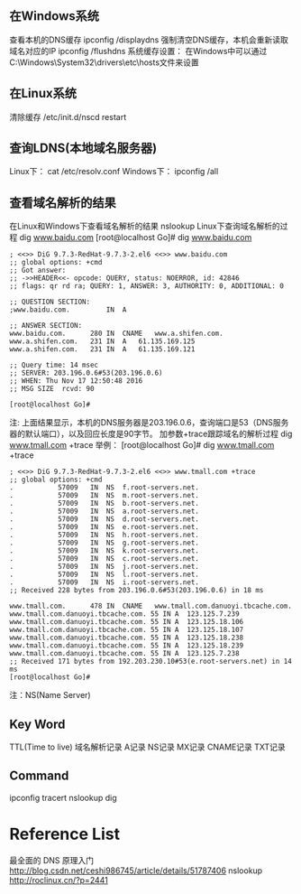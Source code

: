 ## 在Windows系统
  查看本机的DNS缓存
    ipconfig /displaydns
  强制清空DNS缓存，本机会重新读取域名对应的IP
    ipconfig /flushdns
  系统缓存设置：
    在Windows中可以通过C:\Windows\System32\drivers\etc\hosts文件来设置
## 在Linux系统
  清除缓存
    /etc/init.d/nscd restart
## 

## 查询LDNS(本地域名服务器)
  Linux下：
    cat /etc/resolv.conf
  Windows下：
    ipconfig /all

## 查看域名解析的结果
  在Linux和Windows下查看域名解析的结果
    nslookup
  Linux下查询域名解析的过程
    dig www.baidu.com
    [root@localhost Go]# dig www.baidu.com

    ; <<>> DiG 9.7.3-RedHat-9.7.3-2.el6 <<>> www.baidu.com
    ;; global options: +cmd
    ;; Got answer:
    ;; ->>HEADER<<- opcode: QUERY, status: NOERROR, id: 42846
    ;; flags: qr rd ra; QUERY: 1, ANSWER: 3, AUTHORITY: 0, ADDITIONAL: 0

    ;; QUESTION SECTION:
    ;www.baidu.com.         IN  A

    ;; ANSWER SECTION:
    www.baidu.com.      280 IN  CNAME   www.a.shifen.com.
    www.a.shifen.com.   231 IN  A   61.135.169.125
    www.a.shifen.com.   231 IN  A   61.135.169.121

    ;; Query time: 14 msec
    ;; SERVER: 203.196.0.6#53(203.196.0.6)
    ;; WHEN: Thu Nov 17 12:50:48 2016
    ;; MSG SIZE  rcvd: 90

    [root@localhost Go]# 
  注: 上面结果显示，本机的DNS服务器是203.196.0.6，查询端口是53（DNS服务器的默认端口），以及回应长度是90字节。
  加参数+trace跟踪域名的解析过程
    dig www.tmall.com +trace 
  举例：
    [root@localhost Go]# dig www.tmall.com +trace

    ; <<>> DiG 9.7.3-RedHat-9.7.3-2.el6 <<>> www.tmall.com +trace
    ;; global options: +cmd
    .           57009   IN  NS  f.root-servers.net.
    .           57009   IN  NS  m.root-servers.net.
    .           57009   IN  NS  b.root-servers.net.
    .           57009   IN  NS  a.root-servers.net.
    .           57009   IN  NS  d.root-servers.net.
    .           57009   IN  NS  e.root-servers.net.
    .           57009   IN  NS  h.root-servers.net.
    .           57009   IN  NS  g.root-servers.net.
    .           57009   IN  NS  k.root-servers.net.
    .           57009   IN  NS  c.root-servers.net.
    .           57009   IN  NS  j.root-servers.net.
    .           57009   IN  NS  l.root-servers.net.
    .           57009   IN  NS  i.root-servers.net.
    ;; Received 228 bytes from 203.196.0.6#53(203.196.0.6) in 18 ms

    www.tmall.com.      478 IN  CNAME   www.tmall.com.danuoyi.tbcache.com.
    www.tmall.com.danuoyi.tbcache.com. 55 IN A  123.125.7.239
    www.tmall.com.danuoyi.tbcache.com. 55 IN A  123.125.18.106
    www.tmall.com.danuoyi.tbcache.com. 55 IN A  123.125.18.107
    www.tmall.com.danuoyi.tbcache.com. 55 IN A  123.125.18.238
    www.tmall.com.danuoyi.tbcache.com. 55 IN A  123.125.18.239
    www.tmall.com.danuoyi.tbcache.com. 55 IN A  123.125.7.238
    ;; Received 171 bytes from 192.203.230.10#53(e.root-servers.net) in 14 ms
    [root@localhost Go]#
  注：NS(Name Server)
## Key Word
TTL(Time to live)
域名解析记录
    A记录
    NS记录
    MX记录
    CNAME记录
    TXT记录
## Command
ipconfig
tracert
nslookup
dig
# Reference List
 最全面的 DNS 原理入门 http://blog.csdn.net/ceshi986745/article/details/51787406
 nslookup http://roclinux.cn/?p=2441